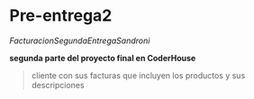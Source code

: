 # Pre-entrega2
*FacturacionSegundaEntregaSandroni*

**segunda parte del proyecto final en CoderHouse**

>cliente con sus facturas que incluyen los productos y sus descripciones


